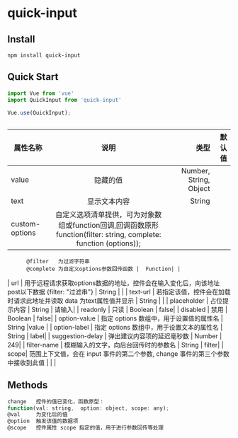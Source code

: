 # quick-input

## Install
```shell
npm install quick-input
```

## Quick Start
``` javascript
import Vue from 'vue'
import QuickInput from 'quick-input'

Vue.use(QuickInput);
```

##

| 属性名称   |      说明      | 类型 | 默认值|
|----------|:-------------:|------:|-------:|
| value |  隐藏的值 | Number, String, Object | |
| text |  显示文本内容 |  String| |
| custom-options |  自定义选项清单提供，可为对象数组或function回调,回调函数原形function(filter: string,  complete: function (options));
          @filter   为过滤字符串
          @complete 为自定义options参数回传函数 |  Function| |
| url |  用于远程请求获取options数据的地址，控件会在输入变化后，向该地址post以下数据 {filter: "过滤串"} | String | |
| text-url |  若指定该值，控件会在加载时请求此地址并读取 data 为text属性值并显示 | String | |
| placeholder |  占位提示内容 | String | 请输入|
| readonly |  只读 | Boolean | false|
| disabled |  禁用 | Boolean | false|
| option-value |  指定 options 数组中，用于设置值的属性名 | String |value |
| option-label |  指定 options 数组中，用于设置文本的属性名 | String | label|
| suggestion-delay |  弹出建议内容项的延迟毫秒数 | Number | 249|
| filter-name |  模糊输入的文字，向后台回传时的参数名 | String | filter|
| scope|  范围上下文值，会在 input 事件的第二个参数, change 事件的第三个参数中接收到此值 |  | |

## Methods
```js
change   控件的值已变化，函数原型：  
function(val: string,  option: object, scope: any);
@val     为变化后的值
@option  触发该值的数据项
@scope   控件属性 scope 指定的值，用于进行参数回传等处理
```


